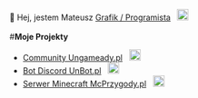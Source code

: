 👋 Hej, jestem Mateusz
<a href="https://matigraphics.pl/">Grafik / Programista</a>&nbsp;&nbsp;&nbsp;<img src="https://matigraphics.pl/new/mgfav.png" height="20px" width="auto"/>
<br>
<br>
#<b>Moje Projekty</b>
<ul>
<li>
<a href="https://ungameady.pl">Community Ungameady.pl</a>&nbsp;&nbsp;&nbsp;<img src="https://unbot.pl/img/graphics/logo.png" height="20px" width="auto"/>
</li>
<li>
<a href="https://unbot.pl">Bot Discord UnBot.pl</a>&nbsp;&nbsp;&nbsp;<img src="https://unbot.pl/img/graphics/logo.png" height="20px" width="auto"/>
</li>
<li>
<a href="https://mcprzygody.pl">Serwer Minecraft McPrzygody.pl</a>&nbsp;&nbsp;&nbsp;<img src="https://unbot.pl/mcprzygody/logo2.png" height="20px" width="auto"/>
</li>
</ul>

